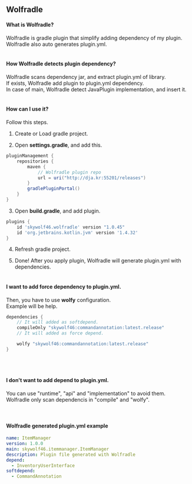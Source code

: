 ## Wolfradle
#### What is Wolfradle?
Wolfradle is gradle plugin that simplify adding dependency of my plugin.<br>
Wolfradle also auto generates plugin.yml.
<br><br>
#### How Wolfradle detects plugin dependency?
Wolfradle scans dependency jar, and extract plugin.yml of library.<br>
If exists, Wolfradle add plugin to plugin.yml dependency. <br>
In case of main, Wolfradle detect JavaPlugin implementation, and insert it.
<br><br>
#### How can I use it?
Follow this steps.

1. Create or Load gradle project.

2. Open <b>settings.gradle</b>, and add this.

```groovy
pluginManagement {
    repositories {
        maven {
            // Wolfradle plugin repo
            url = uri("http://dja.kr:55201/releases")
        }
        gradlePluginPortal()
    }
}
```

3. Open <b>build.gradle</b>, and add plugin.

```groovy
plugins {
    id 'skywolf46.wolfradle' version "1.0.45"
    id 'org.jetbrains.kotlin.jvm' version '1.4.32'
}
```

4. Refresh gradle project.

5. Done! After you apply plugin, Wolfradle will generate plugin.yml with dependencies.
   <br><br>
#### I want to add force dependency to plugin.yml. 
Then, you have to use <b>wolfy</b> configuration.<br>
Example will be help.
```groovy
dependencies {
    // It will added as softdepend.
    compileOnly "skywolf46:commandannotation:latest.release"
    // It will added as force depend.

    wolfy "skywolf46:commandannotation:latest.release"
}
```
<br><br>
#### I don't want to add depend to plugin.yml.
You can use "runtime", "api" and "implementation" to avoid them.<br>
Wolfradle only scan dependencis in "compile" and "wolfy".<br>
<br><br>
#### Wolfradle generated plugin.yml example
```yaml
name: ItemManager
version: 1.0.0
main: skywolf46.itemmanager.ItemManager
description: Plugin file generated with Wolfradle
depend:
  - InventoryUserInterface
softdepend:
  - CommandAnnotation
```
